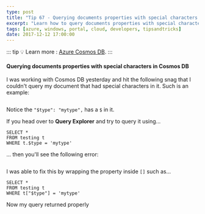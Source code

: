 ```yaml
---
type: post
title: "Tip 67 - Querying documents properties with special characters in Cosmos DB"
excerpt: "Learn how to query documents properties with special characters in Cosmos DB"
tags: [azure, windows, portal, cloud, developers, tipsandtricks]
date: 2017-12-12 17:00:00
---
```


::: tip
:bulb: Learn more : [Azure Cosmos DB](https://docs.microsoft.com/azure/cosmos-db/introduction?WT.mc_id=docs-azuredevtips-azureappsdev).
:::

#### Querying documents properties with special characters in Cosmos DB

I was working with Cosmos DB yesterday and hit the following snag that I couldn't query my document that had special characters in it. Such is an example: 

<img :src="$withBase('/files/querycosmos1.png')">

Notice the `"$type": "mytype",` has a `$` in it. 

If you head over to **Query Explorer** and try to query it using...

```
SELECT * 
FROM testing t
WHERE t.$type = 'mytype'
```

... then you'll see the following error: 

<img :src="$withBase('/files/querycosmos2.png')">

I was able to fix this by wrapping the property inside `[]` such as...

```
SELECT * 
FROM testing t
WHERE t["$type"] = 'mytype'
```

Now my query returned properly

<img :src="$withBase('/files/querycosmos3.png')">
